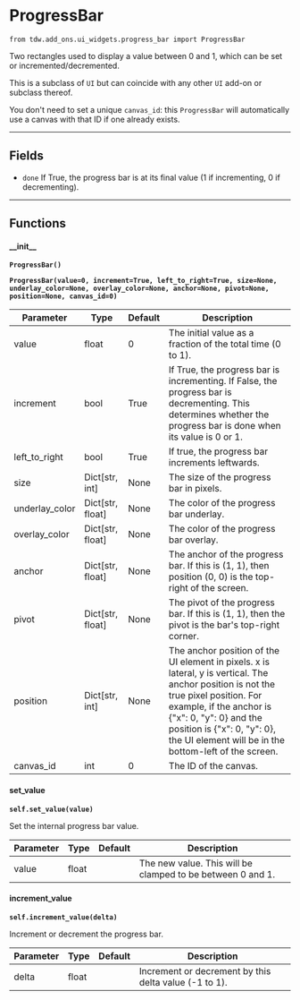 # ProgressBar

`from tdw.add_ons.ui_widgets.progress_bar import ProgressBar`

Two rectangles used to display a value between 0 and 1, which can be set or incremented/decremented.

This is a subclass of `UI` but can coincide with any other `UI` add-on or subclass thereof.

You don't need to set a unique `canvas_id`: this `ProgressBar` will automatically use a canvas with that ID if one already exists.

***

## Fields

- `done` If True, the progress bar is at its final value (1 if incrementing, 0 if decrementing).

***

## Functions

#### \_\_init\_\_

**`ProgressBar()`**

**`ProgressBar(value=0, increment=True, left_to_right=True, size=None, underlay_color=None, overlay_color=None, anchor=None, pivot=None, position=None, canvas_id=0)`**

| Parameter | Type | Default | Description |
| --- | --- | --- | --- |
| value |  float  | 0 | The initial value as a fraction of the total time (0 to 1). |
| increment |  bool  | True | If True, the progress bar is incrementing. If False, the progress bar is decrementing. This determines whether the progress bar is done when its value is 0 or 1. |
| left_to_right |  bool  | True | If true, the progress bar increments leftwards. |
| size |  Dict[str, int] | None | The size of the progress bar in pixels. |
| underlay_color |  Dict[str, float] | None | The color of the progress bar underlay. |
| overlay_color |  Dict[str, float] | None | The color of the progress bar overlay. |
| anchor |  Dict[str, float] | None | The anchor of the progress bar. If this is (1, 1), then position (0, 0) is the top-right of the screen. |
| pivot |  Dict[str, float] | None | The pivot of the progress bar. If this is (1, 1), then the pivot is the bar's top-right corner. |
| position |  Dict[str, int] | None | The anchor position of the UI element in pixels. x is lateral, y is vertical. The anchor position is not the true pixel position. For example, if the anchor is {"x": 0, "y": 0} and the position is {"x": 0, "y": 0}, the UI element will be in the bottom-left of the screen. |
| canvas_id |  int  | 0 | The ID of the canvas. |

#### set_value

**`self.set_value(value)`**

Set the internal progress bar value.

| Parameter | Type | Default | Description |
| --- | --- | --- | --- |
| value |  float |  | The new value. This will be clamped to be between 0 and 1. |

#### increment_value

**`self.increment_value(delta)`**

Increment or decrement the progress bar.

| Parameter | Type | Default | Description |
| --- | --- | --- | --- |
| delta |  float |  | Increment or decrement by this delta value (-1 to 1). |